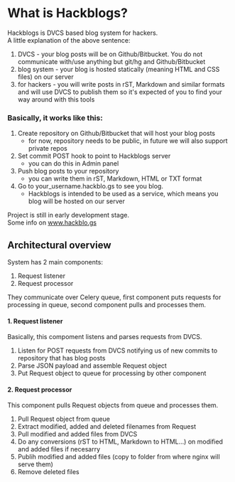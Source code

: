 # What is Hackblogs?

Hackblogs is DVCS based blog system for hackers.   
A little explanation of the above sentence:

1. DVCS - your blog posts will be on Github/Bitbucket. You do not communicate
    with/use anything but git/hg and Github/Bitbucket
2. blog system - your blog is hosted statically (meaning HTML and CSS files)
    on our server
3. for hackers - you will write posts in rST, Markdown and similar formats
    and will use DVCS to publish them so it's expected of you to find your
    way around with this tools


### Basically, it works like this:

1. Create repository on Github/Bitbucket that will host your blog posts
   - for now, repository needs to be public, in future we will also support
   private repos
2. Set commit POST hook to point to Hackblogs server
   - you can do this in Admin panel 
3. Push blog posts to your repository
   - you can write them in rST, Markdown, HTML or TXT format
4. Go to your\_username.hackblo.gs to see you blog.
   - Hackblogs is intended to be used as a service, which means you blog
   will be hosted on our server

Project is still in  early development stage.  
Some info on www.hackblo.gs  

## Architectural overview

System has 2 main components:

1. Request listener
2. Request processor

They communicate over Celery queue, first component puts requests for
processing in queue, second component pulls and processes them.

#### 1. Request listener

Basically, this compoment listens and parses requests from DVCS.

1. Listen for POST requests from DVCS notifying us of new commits to 
    repository that has blog posts
2. Parse JSON payload and assemble Request object
3. Put Request object to queue for processing by other component

#### 2. Request processor

This component pulls Request objects from queue and processes them.

1. Pull Request object from queue
2. Extract modified, added and deleted filenames from Request
3. Pull modified and added files from DVCS
4. Do any conversions (rST to HTML, Markdown to HTML...) on modified and added
files if necesarry
5. Publih modified and added files (copy to folder from where nginx will serve
them)
6. Remove deleted files
